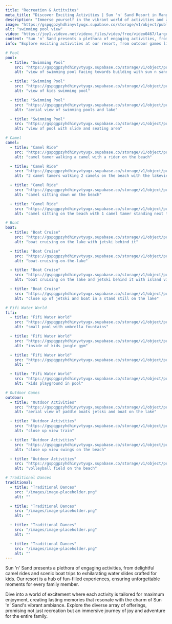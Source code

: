 ```yaml
---
title: "Recreation & Actitvites"
meta_title: "Discover Exciting Activities | Sun 'n' Sand Resort in Mangochi, Malawi"
description: "Immerse yourself in the vibrant world of activities and adventure at Sun 'n' Sand Resort in Mangochi, Malawi. From delightful camel rides and scenic boat trips to exhilarating water slides, our resort offers a hub of fun-filled experiences by the shores of Lake Malawi. Tailored for maximum enjoyment, each activity promises unforgettable moments, creating lasting memories for the entire family. Explore the diverse array of offerings and dive into a journey of joy and adventure in the heart of Malawi's resort paradise."
image: "https://gspqgpzyhdhinyvtyugx.supabase.co/storage/v1/object/public/images/recreationActivitiesPage/swimming_pool_view.jpg?t=2024-01-09T13%3A33%3A30.604Z"
alt: "swimming pool view"
video: "https://joy1.videvo.net/videvo_files/video/free/video0467/large_watermarked/_import_61516692993d77.04238324_preview.mp4"
content: "Sun 'n' Sand presents a plethora of engaging activities, from delightful camel rides and scenic boat trips to exhilarating water slides crafted for kids. Our resort is a hub of fun-filled experiences, ensuring unforgettable moments for every family member. Dive into a world of excitement where each activity is tailored for maximum enjoyment, creating lasting memories that resonate with the charm of Sun 'n' Sand's vibrant ambiance. Explore the diverse array of offerings, promising not just recreation but an immersive journey of joy and adventure for the entire family."
info: "Explore exciting activities at our resort, from outdoor games like table tennis and beach volleyball to kayaking and boat rides. As the sun sets, immerse yourself in traditional dances, bonfires, and a state-of-the-art cocktail party venue. Our capable management team can arrange memorable parties and discos. Alternatively, relax by the sounds of Lake Malawi at our newly opened lakeside cafe in the evening."

# Pool
pool:
  - title: "Swimming Pool"
    src: "https://gspqgpzyhdhinyvtyugx.supabase.co/storage/v1/object/public/images/recreationActivitiesPage/poolArea/view-of-swimming-pool-facing-towards-building-with-sun-n-sand-sign.jpg?t=2024-02-02T20%3A06%3A43.394Z"
    alt: "view of swimming pool facing towards building with sun n sand sign"

  - title: "Swimming Pool"
    src: "https://gspqgpzyhdhinyvtyugx.supabase.co/storage/v1/object/public/images/recreationActivitiesPage/poolArea/view-of-kids-swimming-pool.jpg?t=2024-02-02T20%3A08%3A30.155Z"
    alt: "view of kids swimming pool"

  - title: "Swimming Pool"
    src: "https://gspqgpzyhdhinyvtyugx.supabase.co/storage/v1/object/public/images/recreationActivitiesPage/poolArea/aerial-view-of-swimming-pools-and-lake.jpg?t=2024-02-02T20%3A10%3A11.098Z"
    alt: "aerial view of swimming pools and lake"

  - title: "Swimming Pool"
    src: "https://gspqgpzyhdhinyvtyugx.supabase.co/storage/v1/object/public/images/recreationActivitiesPage/poolArea/view-of-pool-with-slide-and-seating-area.jpg?t=2024-02-02T20%3A12%3A11.783Z"
    alt: "view of pool with slide and seating area"

# Camel
camel:
  - title: "Camel Ride"
    src: "https://gspqgpzyhdhinyvtyugx.supabase.co/storage/v1/object/public/images/recreationActivitiesPage/camelRide/camel-tamer-walking-a-camel-with-a-rider-on-the-beach.jpg?t=2024-02-01T16%3A58%3A26.559Z"
    alt: "camel tamer walking a camel with a rider on the beach"

  - title: "Camel Ride"
    src: "https://gspqgpzyhdhinyvtyugx.supabase.co/storage/v1/object/public/images/recreationActivitiesPage/camelRide/2-camel-tamers-walking-2-camels-on-the-beach-with-the-lakeview.jpg?t=2024-02-01T17%3A01%3A27.598Z"
    alt: "2 camel tamers walking 2 camels on the beach with the lakeview"

  - title: "Camel Ride"
    src: "https://gspqgpzyhdhinyvtyugx.supabase.co/storage/v1/object/public/images/recreationActivitiesPage/camelRide/camel-sitting-down-on-the-beach.jpg?t=2024-02-01T17%3A03%3A26.375Z"
    alt: "camel sitting down on the beach"

  - title: "Camel Ride"
    src: "https://gspqgpzyhdhinyvtyugx.supabase.co/storage/v1/object/public/images/recreationActivitiesPage/camelRide/camel-sitting-on-the-beach-with-1-camel-tamer-standing-next-to-it-and-the-other-sitting-ontop-of-the-camel.jpg?t=2024-02-01T17%3A05%3A45.013Z"
    alt: "camel sitting on the beach with 1 camel tamer standing next to it and the other sitting ontop of the camel"

# Boat
boat:
  - title: "Boat Cruise"
    src: "https://gspqgpzyhdhinyvtyugx.supabase.co/storage/v1/object/public/images/recreationActivitiesPage/boatCruise/boat-cruising-on-the-lake-with-jetski-behind-it.jpg"
    alt: "boat cruising on the lake with jetski behind it"

  - title: "Boat Cruise"
    src: "https://gspqgpzyhdhinyvtyugx.supabase.co/storage/v1/object/public/images/recreationActivitiesPage/boatCruise/boat-cruising-on-the-lake.jpg?t=2024-02-01T16%3A19%3A31.859Z"
    alt: "boat-cruising-on-the-lake"

  - title: "Boat Cruise"
    src: "https://gspqgpzyhdhinyvtyugx.supabase.co/storage/v1/object/public/images/recreationActivitiesPage/boatCruise/boat-cruising-on-the-lake-and-jetski-behind-it-with-island-view.jpg"
    alt: "boat cruising on the lake and jetski behind it with island view"

  - title: "Boat Cruise"
    src: "https://gspqgpzyhdhinyvtyugx.supabase.co/storage/v1/object/public/images/recreationActivitiesPage/boatCruise/close-up-of-jetski-and-boat-in-a-stand-still-on-the-lake.jpg?t=2024-02-01T16%3A52%3A41.320Z"
    alt: "close up of jetski and boat in a stand still on the lake"

# Fifi Water World
fifi:
  - title: "Fifi Water World"
    src: "https://gspqgpzyhdhinyvtyugx.supabase.co/storage/v1/object/public/images/recreationActivitiesPage/fifiWaterWorld/small-pool-with-umbrella-fountains.jpg?t=2024-02-02T18%3A39%3A31.506Z"
    alt: "small pool with umbrella fountains"

  - title: "Fifi Water World"
    src: "https://gspqgpzyhdhinyvtyugx.supabase.co/storage/v1/object/public/images/recreationActivitiesPage/fifiWaterWorld/inside-of-kids-jungle-gym.jpg?t=2024-02-02T18%3A40%3A45.752Z"
    alt: "inside of kids jungle gym"

  - title: "Fifi Water World"
    src: "https://gspqgpzyhdhinyvtyugx.supabase.co/storage/v1/object/public/images/recreationActivitiesPage/fifiWaterWorld/swings-in-small-pool.jpg?t=2024-02-02T18%3A42%3A01.834Z"
    alt: ""

  - title: "Fifi Water World"
    src: "https://gspqgpzyhdhinyvtyugx.supabase.co/storage/v1/object/public/images/recreationActivitiesPage/fifiWaterWorld/kids-playground-in-pool.jpg?t=2024-02-02T18%3A45%3A18.677Z"
    alt: "kids playground in pool"

# Outdoor Games
outdoor:
  - title: "Outdoor Activities"
    src: "https://gspqgpzyhdhinyvtyugx.supabase.co/storage/v1/object/public/images/recreationActivitiesPage/outdoorActivities/aerial-view-of-paddle-boats-jetski-and-boat-on-the-lake.jpg?t=2024-02-02T19%3A57%3A28.111Z"
    alt: "aerial view of paddle boats jetski and boat on the lake"

  - title: "Outdoor Activities"
    src: "https://gspqgpzyhdhinyvtyugx.supabase.co/storage/v1/object/public/images/recreationActivitiesPage/outdoorActivities/close-up-view-train.jpg?t=2024-02-02T19%3A59%3A06.538Z"
    alt: "close up view train"

  - title: "Outdoor Activities"
    src: "https://gspqgpzyhdhinyvtyugx.supabase.co/storage/v1/object/public/images/recreationActivitiesPage/outdoorActivities/close-up-view-swings-on-the-beach.jpg?t=2024-02-02T20%3A00%3A32.456Z"
    alt: "close up view swings on the beach"

  - title: "Outdoor Activities"
    src: "https://gspqgpzyhdhinyvtyugx.supabase.co/storage/v1/object/public/images/recreationActivitiesPage/outdoorActivities/volleyball-field-on-the-beach.jpg?t=2024-02-02T20%3A02%3A15.463Z"
    alt: "volleyball field on the beach"

# Traditional Dances
traditional:
  - title: "Traditional Dances"
    src: "/images/image-placeholder.png"
    alt: ""

  - title: "Traditional Dances"
    src: "/images/image-placeholder.png"
    alt: ""

  - title: "Traditional Dances"
    src: "/images/image-placeholder.png"
    alt: ""

  - title: "Traditional Dances"
    src: "/images/image-placeholder.png"
    alt: ""
---
```


Sun 'n' Sand presents a plethora of engaging activities, from delightful camel rides and scenic boat trips to exhilarating water slides crafted for kids. Our resort is a hub of fun-filled experiences, ensuring unforgettable moments for every family member.

Dive into a world of excitement where each activity is tailored for maximum enjoyment, creating lasting memories that resonate with the charm of Sun 'n' Sand's vibrant ambiance. Explore the diverse array of offerings, promising not just recreation but an immersive journey of joy and adventure for the entire family.
